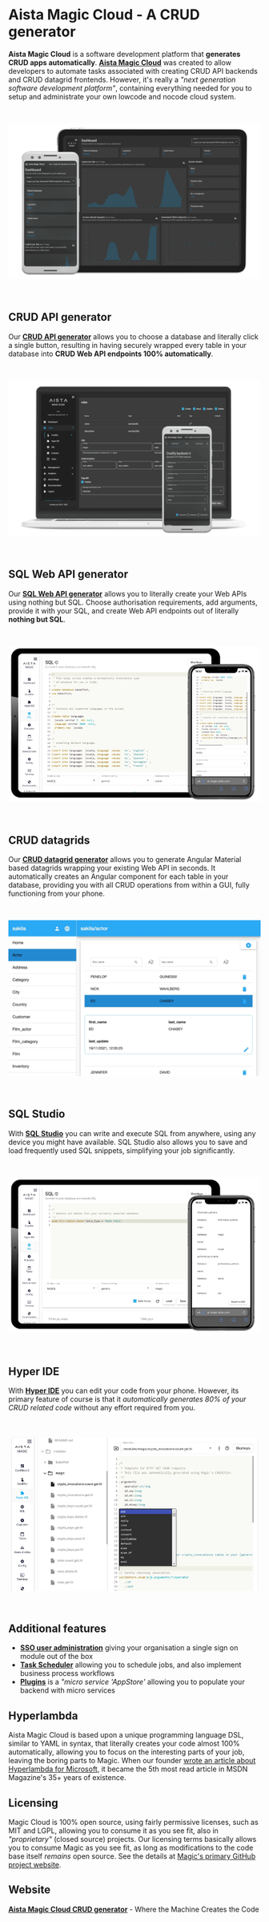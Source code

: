 # Aista Magic Cloud - A CRUD generator

**Aista Magic Cloud** is a software development platform that **generates CRUD apps automatically**. **[Aista Magic Cloud](https://aista.com)** was created to allow developers to automate tasks associated with creating CRUD API backends and CRUD datagrid frontends. However, it's really a _"next generation software development platform"_, containing everything needed for you to setup and administrate your own lowcode and nocode cloud system.

<br />

![CRUD API KPI charts](https://raw.githubusercontent.com/polterguy/polterguy/master/kpi-charts.webp)

<br />

## CRUD API generator

Our **[CRUD API generator](https://aista.com/crud-api-generator)** allows you to choose a database and literally click a single button, resulting in having securely wrapped every table in your database into **CRUD Web API endpoints 100% automatically**.

<br />

![Generate a CRUD API in seconds](https://raw.githubusercontent.com/polterguy/polterguy/master/crud-api-generator.webp)

<br />

## SQL Web API generator

Our **[SQL Web API generator](https://aista.com/sql-api-generator)** allows you to literally create your Web APIs using nothing but SQL. Choose authorisation requirements, add arguments, provide it with your SQL, and create Web API endpoints out of literally **nothing but SQL**.

<br />

![Generate a Web API using SQL](https://raw.githubusercontent.com/polterguy/polterguy/master/sql-phone.webp)

<br />

## CRUD datagrids

Our **[CRUD datagrid generator](https://aista.com/crud-datagrid)** allows you to generate Angular Material based datagrids wrapping your existing Web API in seconds. It automatically creates an Angular component for each table in your database, providing you with all CRUD operations from within a GUI, fully functioning from your phone.

<br />

![Our CRUD datagrid generator](https://raw.githubusercontent.com/polterguy/polterguy/master/crud-datagrid.webp)

<br />

## SQL Studio

With **[SQL Studio](https://aista.com/sql-studio)** you can write and execute SQL from anywhere, using any device you might have available. SQL Studio also allows you to save and load frequently used SQL snippets, simplifying your job significantly.

<br />

![SQL Studio](https://raw.githubusercontent.com/polterguy/polterguy/master/sql-studio.webp)

<br />

## Hyper IDE

With **[Hyper IDE](https://aista.com/hyper-ide)** you can edit your code from your phone. However, its primary feature of course is that it _automatically generates 80% of your CRUD related code_ without any effort required from you.

<br />

![Hyper IDE, a Web based IDE](https://raw.githubusercontent.com/polterguy/polterguy/master/hyper-ide.webp)

<br />

## Additional features

- **[SSO user administration](https://aista.com/sso-user-administration)** giving your organisation a single sign on module out of the box
- **[Task Scheduler](https://aista.com/task-scheduler)** allowing you to schedule jobs, and also implement business process workflows
- **[Plugins](https://aista.com/plugins)** is a _"micro service 'AppStore'_ allowing you to populate your backend with micro services

## Hyperlambda

Aista Magic Cloud is based upon a unique programming language DSL, similar to YAML in syntax, that literally creates your code almost 100% automatically, allowing you to focus on the interesting parts of your job, leaving the boring parts to Magic. When our founder [wrote an article about Hyperlambda for Microsoft](https://docs.microsoft.com/en-us/archive/msdn-magazine/2017/june/csharp-make-csharp-more-dynamic-with-hyperlambda), it became the 5th most read article in MSDN Magazine's 35+ years of existence.

## Licensing

Magic Cloud is 100% open source, using fairly permissive licenses, such as MIT and LGPL, allowing you to consume it as you see fit, also in _"proprietary"_ (closed source) projects. Our licensing terms basically allows you to consume Magic as you see fit, as long as modifications to the code base itself _remains_ open source. See the details at [Magic's primary GitHub project website](https://github.com/polterguy/magic).

## Website

**[Aista Magic Cloud CRUD generator](https://aista.com)** - Where the Machine Creates the Code
